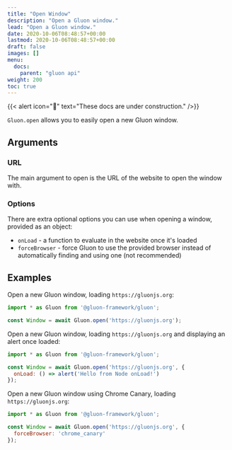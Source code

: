 ```yaml
---
title: "Open Window"
description: "Open a Gluon window."
lead: "Open a Gluon window."
date: 2020-10-06T08:48:57+00:00
lastmod: 2020-10-06T08:48:57+00:00
draft: false
images: []
menu:
  docs:
    parent: "gluon api"
weight: 200
toc: true
---
```


{{< alert icon="🚧" text="These docs are under construction." />}}

`Gluon.open` allows you to easily open a new Gluon window.

## Arguments

### URL

The main argument to open is the URL of the website to open the window with.

### Options

There are extra optional options you can use when opening a window, provided as an object:
- `onLoad` - a function to evaluate in the website once it's loaded
- `forceBrowser` - force Gluon to use the provided browser instead of automatically finding and using one (not recommended)


## Examples

Open a new Gluon window, loading `https://gluonjs.org`:

```js
import * as Gluon from '@gluon-framework/gluon';

const Window = await Gluon.open('https://gluonjs.org');
```

Open a new Gluon window, loading `https://gluonjs.org` and displaying an alert once loaded:

```js
import * as Gluon from '@gluon-framework/gluon';

const Window = await Gluon.open('https://gluonjs.org', {
  onLoad: () => alert('Hello from Node onLoad!')
});
```

Open a new Gluon window using Chrome Canary, loading `https://gluonjs.org`:

```js
import * as Gluon from '@gluon-framework/gluon';

const Window = await Gluon.open('https://gluonjs.org', {
  forceBrowser: 'chrome_canary'
});
```
